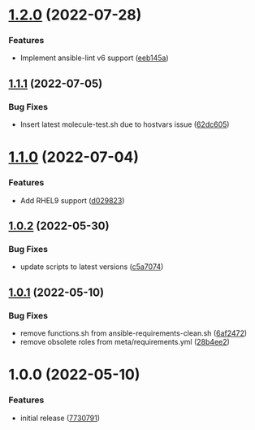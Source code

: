 # [1.2.0](https://github.com/de-it-krachten/ansible-role-molecule/compare/v1.1.1...v1.2.0) (2022-07-28)


### Features

* Implement ansible-lint v6 support ([eeb145a](https://github.com/de-it-krachten/ansible-role-molecule/commit/eeb145aaa1e94e38befe8df6106f87351588df59))

## [1.1.1](https://github.com/de-it-krachten/ansible-role-molecule/compare/v1.1.0...v1.1.1) (2022-07-05)


### Bug Fixes

* Insert latest molecule-test.sh due to hostvars issue ([62dc605](https://github.com/de-it-krachten/ansible-role-molecule/commit/62dc605c748ff2b9cc50a202bc65172b54b05038))

# [1.1.0](https://github.com/de-it-krachten/ansible-role-molecule/compare/v1.0.2...v1.1.0) (2022-07-04)


### Features

* Add RHEL9 support ([d029823](https://github.com/de-it-krachten/ansible-role-molecule/commit/d02982327832f17b7a9138619e562bcb96b957dc))

## [1.0.2](https://github.com/de-it-krachten/ansible-role-molecule/compare/v1.0.1...v1.0.2) (2022-05-30)


### Bug Fixes

* update scripts to latest versions ([c5a7074](https://github.com/de-it-krachten/ansible-role-molecule/commit/c5a70746f5d256e6f7e15907d237aff60482c14d))

## [1.0.1](https://github.com/de-it-krachten/ansible-role-molecule/compare/v1.0.0...v1.0.1) (2022-05-10)


### Bug Fixes

* remove functions.sh from ansible-requirements-clean.sh ([6af2472](https://github.com/de-it-krachten/ansible-role-molecule/commit/6af24728877000b79607e5cb108e57cc94a95f8c))
* remove obsolete roles from meta/requirements.yml ([28b4ee2](https://github.com/de-it-krachten/ansible-role-molecule/commit/28b4ee22157b472d63ea6f1d45f5d1b52252cdf3))

# 1.0.0 (2022-05-10)


### Features

* initial release ([7730791](https://github.com/de-it-krachten/ansible-role-molecule/commit/7730791fa8a14c373ac0d91bc94081278859d526))

